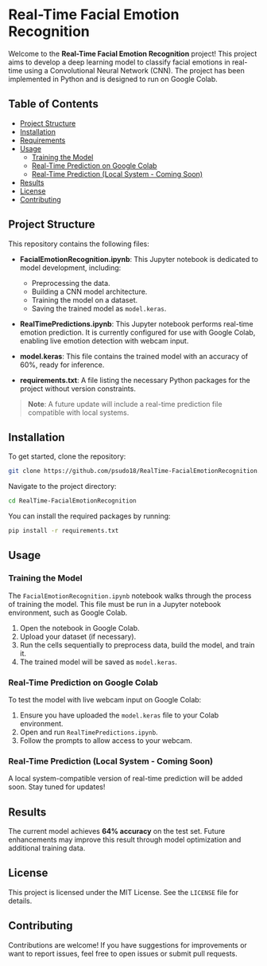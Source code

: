 # Real-Time Facial Emotion Recognition

Welcome to the **Real-Time Facial Emotion Recognition** project! This project aims to develop a deep learning model to classify facial emotions in real-time using a Convolutional Neural Network (CNN). The project has been implemented in Python and is designed to run on Google Colab.

## Table of Contents

- [Project Structure](#project-structure)
- [Installation](#installation)
- [Requirements](#requirements)
- [Usage](#usage)
  - [Training the Model](#training-the-model)
  - [Real-Time Prediction on Google Colab](#real-time-prediction-on-google-colab)
  - [Real-Time Prediction (Local System - Coming Soon)](#real-time-prediction-local-system---coming-soon)
- [Results](#results)
- [License](#license)
- [Contributing](#contributing)

## Project Structure

This repository contains the following files:

- **FacialEmotionRecognition.ipynb**: This Jupyter notebook is dedicated to model development, including:
  - Preprocessing the data.
  - Building a CNN model architecture.
  - Training the model on a dataset.
  - Saving the trained model as `model.keras`.
  
- **RealTimePredictions.ipynb**: This Jupyter notebook performs real-time emotion prediction. It is currently configured for use with Google Colab, enabling live emotion detection with webcam input.

- **model.keras**: This file contains the trained model with an accuracy of 60%, ready for inference.

- **requirements.txt**: A file listing the necessary Python packages for the project without version constraints.

> **Note**: A future update will include a real-time prediction file compatible with local systems.

## Installation

To get started, clone the repository:

```bash
git clone https://github.com/psudo18/RealTime-FacialEmotionRecognition.git
```

Navigate to the project directory:

```bash
cd RealTime-FacialEmotionRecognition
```

You can install the required packages by running:

```bash
pip install -r requirements.txt
```

## Usage

### Training the Model

The `FacialEmotionRecognition.ipynb` notebook walks through the process of training the model. This file must be run in a Jupyter notebook environment, such as Google Colab.

   1. Open the notebook in Google Colab.
   2. Upload your dataset (if necessary).
   3. Run the cells sequentially to preprocess data, build the model, and train it.
   4. The trained model will be saved as `model.keras`.

### Real-Time Prediction on Google Colab

To test the model with live webcam input on Google Colab:

   1. Ensure you have uploaded the `model.keras` file to your Colab environment.
   2. Open and run `RealTimePredictions.ipynb`.
   3. Follow the prompts to allow access to your webcam.

### Real-Time Prediction (Local System - Coming Soon)

A local system-compatible version of real-time prediction will be added soon. Stay tuned for updates!

## Results

The current model achieves **64% accuracy** on the test set. Future enhancements may improve this result through model optimization and additional training data.

## License

This project is licensed under the MIT License. See the `LICENSE` file for details.

## Contributing

Contributions are welcome! If you have suggestions for improvements or want to report issues, feel free to open issues or submit pull requests.
